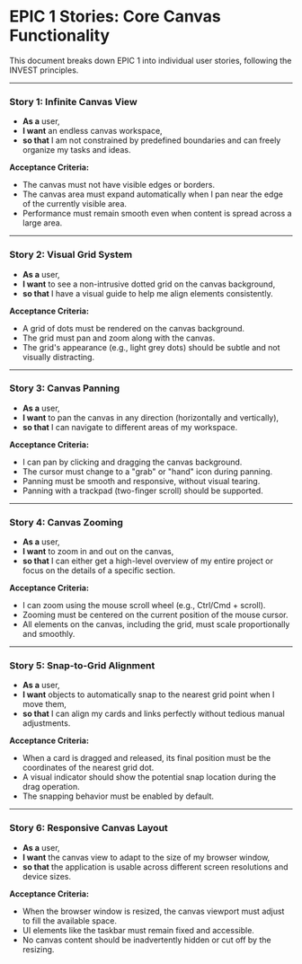 # EPIC 1 Stories: Core Canvas Functionality

This document breaks down EPIC 1 into individual user stories, following the INVEST principles.

---

### Story 1: Infinite Canvas View

- **As a** user,
- **I want** an endless canvas workspace,
- **so that** I am not constrained by predefined boundaries and can freely organize my tasks and ideas.

**Acceptance Criteria:**

- The canvas must not have visible edges or borders.
- The canvas area must expand automatically when I pan near the edge of the currently visible area.
- Performance must remain smooth even when content is spread across a large area.

---

### Story 2: Visual Grid System

- **As a** user,
- **I want** to see a non-intrusive dotted grid on the canvas background,
- **so that** I have a visual guide to help me align elements consistently.

**Acceptance Criteria:**

- A grid of dots must be rendered on the canvas background.
- The grid must pan and zoom along with the canvas.
- The grid's appearance (e.g., light grey dots) should be subtle and not visually distracting.

---

### Story 3: Canvas Panning

- **As a** user,
- **I want** to pan the canvas in any direction (horizontally and vertically),
- **so that** I can navigate to different areas of my workspace.

**Acceptance Criteria:**

- I can pan by clicking and dragging the canvas background.
- The cursor must change to a "grab" or "hand" icon during panning.
- Panning must be smooth and responsive, without visual tearing.
- Panning with a trackpad (two-finger scroll) should be supported.

---

### Story 4: Canvas Zooming

- **As a** user,
- **I want** to zoom in and out on the canvas,
- **so that** I can either get a high-level overview of my entire project or focus on the details of a specific section.

**Acceptance Criteria:**

- I can zoom using the mouse scroll wheel (e.g., Ctrl/Cmd + scroll).
- Zooming must be centered on the current position of the mouse cursor.
- All elements on the canvas, including the grid, must scale proportionally and smoothly.

---

### Story 5: Snap-to-Grid Alignment

- **As a** user,
- **I want** objects to automatically snap to the nearest grid point when I move them,
- **so that** I can align my cards and links perfectly without tedious manual adjustments.

**Acceptance Criteria:**

- When a card is dragged and released, its final position must be the coordinates of the nearest grid dot.
- A visual indicator should show the potential snap location during the drag operation.
- The snapping behavior must be enabled by default.

---

### Story 6: Responsive Canvas Layout

- **As a** user,
- **I want** the canvas view to adapt to the size of my browser window,
- **so that** the application is usable across different screen resolutions and device sizes.

**Acceptance Criteria:**

- When the browser window is resized, the canvas viewport must adjust to fill the available space.
- UI elements like the taskbar must remain fixed and accessible.
- No canvas content should be inadvertently hidden or cut off by the resizing.
